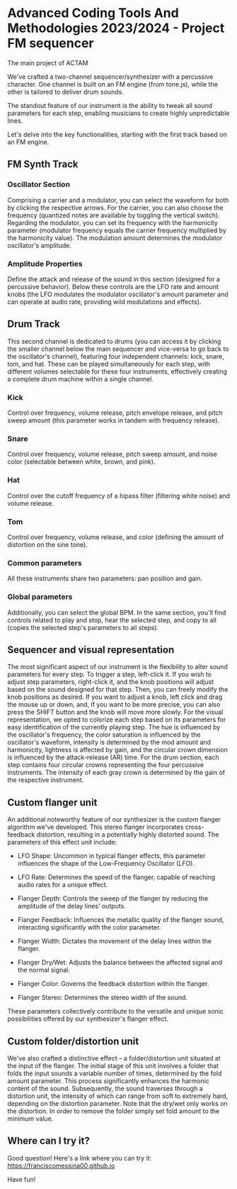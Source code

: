 # Advanced Coding Tools And Methodologies 2023/2024 - Project FM sequencer
The main project of ACTAM

We've crafted a two-channel sequencer/synthesizer with a percussive character. One channel is built on an FM engine (from tone.js), while the other is tailored to deliver drum sounds.

The standout feature of our instrument is the ability to tweak all sound parameters for each step, enabling musicians to create highly unpredictable lines.

Let's delve into the key functionalities, starting with the first track based on an FM engine.

## FM Synth Track
### Oscillator Section
Comprising a carrier and a modulator, you can select the waveform for both by clicking the respective arrows. For the carrier, you can also choose the frequency (quantized notes are available by toggling the vertical switch). Regarding the modulator, you can set its frequency with the harmonicity parameter (modulator frequency equals the carrier frequency multiplied by the harmonicity value). The modulation amount determines the modulator oscillator's amplitude.

### Amplitude Properties 
Define the attack and release of the sound in this section (designed for a percussive behavior). Below these controls are the LFO rate and amount knobs (the LFO modulates the modulator oscillator's amount parameter and can operate at audio rate, providing wild modulations and effects).

## Drum Track
This second channel is dedicated to drums (you can access it by clicking the smaller channel below the main sequencer and vice-versa to go back to the oscillator's channel), featuring four independent channels: kick, snare, tom, and hat. These can be played simultaneously for each step, with different volumes selectable for these four instruments, effectively creating a complete drum machine within a single channel.

### Kick
Control over frequency, volume release, pitch envelope release, and pitch sweep amount (this parameter works in tandem with frequency release).

### Snare
Control over frequency, volume release, pitch sweep amount, and noise color (selectable between white, brown, and pink).

### Hat
Control over the cutoff frequency of a hipass filter (filtering white noise) and volume release.

### Tom
Control over frequency, volume release, and color (defining the amount of distortion on the sine tone).

### Common parameters
All these instruments share two parameters: pan position and gain.

### Global parameters
Additionally, you can select the global BPM. In the same section, you'll find controls related to play and stop, hear the selected step, and copy to all (copies the selected step's parameters to all steps).

## Sequencer and visual representation
The most significant aspect of our instrument is the flexibility to alter sound parameters for every step. To trigger a step, left-click it. If you wish to adjust step parameters, right-click it, and the knob positions will adjust based on the sound designed for that step. Then, you can freely modify the knob positions as desired. If you want to adjust a knob, left click and drag the mouse up or down, and, if you want to be more precise, you can also press the SHIFT button and the knob will move more slowly.
For the visual representation, we opted to colorize each step based on its parameters for easy identification of the currently playing step. The hue is influenced by the oscillator's frequency, the color saturation is influenced by the oscillator's waveform, intensity is determined by the mod amount and harmonicity, lightness is affected by gain, and the circular crown dimension is influenced by the attack-release (AR) time.
For the drum section, each step contains four circular crowns representing the four percussive instruments. The intensity of each gray crown is determined by the gain of the respective instrument.

## Custom flanger unit
An additional noteworthy feature of our synthesizer is the custom flanger algorithm we've developed. This stereo flanger incorporates cross-feedback distortion, resulting in a potentially highly distorted sound. The parameters of this effect unit include:

- LFO Shape: Uncommon in typical flanger effects, this parameter influences the shape of the Low-Frequency Oscillator (LFO).

- LFO Rate: Determines the speed of the flanger, capable of reaching audio rates for a unique effect.

- Flanger Depth: Controls the sweep of the flanger by reducing the amplitude of the delay lines' outputs.

- Flanger Feedback: Influences the metallic quality of the flanger sound, interacting significantly with the color parameter.

- Flanger Width: Dictates the movement of the delay lines within the flanger.

- Flanger Dry/Wet: Adjusts the balance between the affected signal and the normal signal.

- Flanger Color: Governs the feedback distortion within the flanger.

- Flanger Stereo: Determines the stereo width of the sound.

These parameters collectively contribute to the versatile and unique sonic possibilities offered by our synthesizer's flanger effect.



## Custom folder/distortion unit
We've also crafted a distinctive effect – a folder/distortion unit situated at the input of the flanger. The initial stage of this unit involves a folder that folds the input sounds a variable number of times, determined by the fold amount parameter. This process significantly enhances the harmonic content of the sound. Subsequently, the sound traverses through a distortion unit, the intensity of which can range from soft to extremely hard, depending on the distortion parameter. Note that the dry/wet only works on the distortion. In order to remove the folder simply set fold amount to the minimum value.

## Where can I try it?
Good question! Here's a link where you can try it: https://franciscomessina00.github.io

Have fun!

